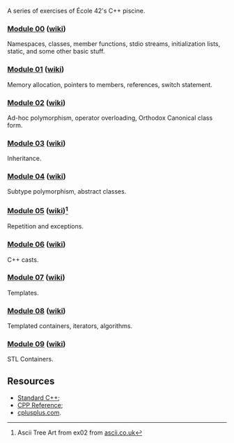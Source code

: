A series of exercises of École 42's C++ piscine.

### [Module 00](m00) ([wiki](https://github.com/vinifm/42_cpp/wiki/m00))
Namespaces, classes, member functions, stdio streams, initialization lists, static, and some other basic stuff.

### [Module 01](m01) ([wiki](https://github.com/vinifm/42_cpp/wiki/m01))
Memory allocation, pointers to members, references, switch statement.

### [Module 02](m02) ([wiki](https://github.com/vinifm/42_cpp/wiki/m02))
Ad-hoc polymorphism, operator overloading, Orthodox Canonical class form.

### [Module 03](m03) ([wiki](https://github.com/vinifm/42_cpp/wiki/m03))
Inheritance.

### [Module 04](m04) ([wiki](https://github.com/vinifm/42_cpp/wiki/m04))
Subtype polymorphism, abstract classes.

### [Module 05](m05) ([wiki](https://github.com/vinifm/42_cpp/wiki/m05))[^1]
Repetition and exceptions.

### [Module 06](m06) ([wiki](https://github.com/vinifm/42_cpp/wiki/m06))
C++ casts.

### [Module 07](m07) ([wiki](https://github.com/vinifm/42_cpp/wiki/m07))
Templates.

### [Module 08](m08) ([wiki](https://github.com/vinifm/42_cpp/wiki/m08))
Templated containers, iterators, algorithms.

### [Module 09](m09) ([wiki](https://github.com/vinifm/42_cpp/wiki/m09))
STL Containers.

## Resources
- [Standard C++](https://isocpp.org/);
- [CPP Reference](https://en.cppreference.com);
- [cplusplus.com](https://cplusplus.com/).

[^1]: Ascii Tree Art from ex02 from [ascii.co.uk](https://ascii.co.uk/art/tree)
